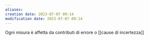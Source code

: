 ```yaml
---
aliases: 
creation date: 2023-07-07 09:14
modification date: 2023-07-07 09:14
---
```

Ogni misura è affetta da contributi di errore o [[cause di incertezza]] 